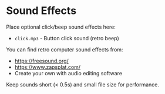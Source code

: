 # Sound Effects

Place optional click/beep sound effects here:

- `click.mp3` - Button click sound (retro beep)

You can find retro computer sound effects from:
- https://freesound.org/
- https://www.zapsplat.com/
- Create your own with audio editing software

Keep sounds short (< 0.5s) and small file size for performance.
